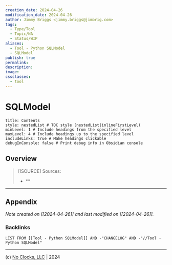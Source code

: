 ```yaml
---
creation_date: 2024-04-26
modification_date: 2024-04-26
author: Jimmy Briggs <jimmy.briggs@jimbrig.com>
tags:
  - Type/Tool
  - Topic/NA
  - Status/WIP
aliases:
  - Tool - Python SQLModel
  - SQLModel
publish: true
permalink:
description:
image:
cssclasses:
  - tool
---
```



# SQLModel

```table-of-contents
title: Contents 
style: nestedList # TOC style (nestedList|inlineFirstLevel)
minLevel: 1 # Include headings from the specified level
maxLevel: 4 # Include headings up to the specified level
includeLinks: true # Make headings clickable
debugInConsole: false # Print debug info in Obsidian console
```

## Overview

> [!SOURCE] Sources:
> - **

***

## Appendix

*Note created on [[2024-04-26]] and last modified on [[2024-04-26]].*

### Backlinks

```dataview
LIST FROM [[Tool - Python SQLModel]] AND -"CHANGELOG" AND -"//Tool - Python SQLModel"
```

***

(c) [No Clocks, LLC](https://github.com/noclocks) | 2024
